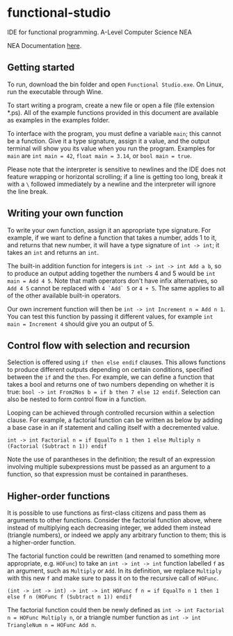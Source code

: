 # functional-studio

IDE for functional programming. A-Level Computer Science NEA

NEA Documentation [here](https://github.com/pylasnier/fs-documentation).

## Getting started

To run, download the bin folder and open `Functional Studio.exe`. On Linux, run the executable through Wine.

To start writing a program, create a new file or open a file (file extension \*.ps). All of the example functions provided in this document are available as examples in the examples folder.

To interface with the program, you must define a variable `main`; this cannot be a function. Give it a type signature, assign it a value, and the output terminal will show you its value when you run the program. Examples for `main` are `int main = 42`, `float main = 3.14`, or `bool main = true`.

Please note that the interpreter is sensitive to newlines and the IDE does not feature wrapping or horizontal scrolling; if a line is getting too long, break it with a `\` followed immediately by a newline and the interpreter will ignore the line break.

## Writing your own function

To write your own function, assign it an appropriate type signature. For example, if we want to define a function that takes a number, adds 1 to it, and returns that new number, it will have a type signature of `int -> int`; it takes an `int` and returns an `int`.

The built-in addition function for integers is `int -> int -> int Add a b`, so to produce an output adding together the numbers 4 and 5 would be `int main = Add 4 5`. Note that math operators don't have infix alternatives, so `Add 4 5` cannot be replaced with ``4 `Add` 5`` or `4 + 5`. The same applies to all of the other available built-in operators.

Our own increment function will then be `int -> int Increment n = Add n 1`. You can test this function by passing it different values, for example `int main = Increment 4` should give you an output of 5.

## Control flow with selection and recursion

Selection is offered using `if then else endif` clauses. This allows functions to produce different outputs depending on certain conditions, specified between the `if` and the `then`. For example, we can define a function that takes a bool and returns one of two numbers depending on whether it is true: `bool -> int From2Nos b = if b then 7 else 12 endif`. Selection can also be nested to form control flow in a function.

Looping can be achieved through controlled recursion within a selection clause. For example, a factorial function can be written as below by adding a base case in an if statement and calling itself with a decremented value.

```
int -> int Factorial n = if EqualTo n 1 then 1 else Multiply n (Factorial (Subtract n 1)) endif
```

Note the use of parantheses in the definition; the result of an expression involving multiple subexpressions must be passed as an argument to a function, so that expression must be contained in parantheses.

## Higher-order functions

It is possible to use functions as first-class citizens and pass them as arguments to other functions. Consider the factorial function above, where instead of multiplying each decreasing integer, we added them instead (triangle numbers), or indeed we apply any arbitrary function to them; this is a higher-order function.

The factorial function could be rewritten (and renamed to something more appropriate, e.g. `HOFunc`) to take an `int -> int -> int` function labelled `f` as an argument, such as `Multiply` or `Add`. In its definition, we replace `Multiply` with this new `f` and make sure to pass it on to the recursive call of `HOFunc`.

```
(int -> int -> int) -> int -> int HOFunc f n = if EqualTo n 1 then 1 else f n (HOFunc f (Subtract n 1)) endif
```

The factorial function could then be newly defined as `int -> int Factorial n = HOFunc Multiply n`, or a triangle number function as `int -> int TriangleNum n = HOFunc Add n`.
